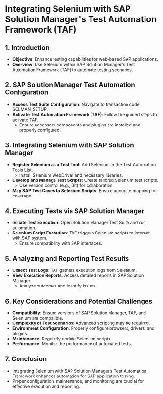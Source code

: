 
# Integrating Selenium with SAP Solution Manager's Test Automation Framework (TAF)

## 1. Introduction
- **Objective**: Enhance testing capabilities for web-based SAP applications.
- **Overview**: Use Selenium within SAP Solution Manager's Test Automation Framework (TAF) to automate testing scenarios.

## 2. SAP Solution Manager Test Automation Configuration

- **Access Test Suite Configuration**: Navigate to transaction code SOLMAN_SETUP.
- **Activate Test Automation Framework (TAF)**: Follow the guided steps to activate TAF.
  - Ensure necessary components and plugins are installed and properly configured.

## 3. Integrating Selenium with SAP Solution Manager

- **Register Selenium as a Test Tool**: Add Selenium in the Test Automation Tools List.
  - Install Selenium WebDriver and necessary libraries.
- **Develop and Manage Test Scripts**: Create tailored Selenium test scripts.
  - Use version control (e.g., Git) for collaboration.
- **Map SAP Test Cases to Selenium Scripts**: Ensure accurate mapping for coverage.

## 4. Executing Tests via SAP Solution Manager

- **Initiate Test Execution**: Open Solution Manager Test Suite and run automation.
- **Selenium Script Execution**: TAF triggers Selenium scripts to interact with SAP system.
  - Ensure compatibility with SAP interfaces.

## 5. Analyzing and Reporting Test Results

- **Collect Test Logs**: TAF gathers execution logs from Selenium.
- **View Execution Reports**: Access detailed reports in SAP Solution Manager.
  - Analyze outcomes and identify issues.

## 6. Key Considerations and Potential Challenges

- **Compatibility**: Ensure versions of SAP Solution Manager, TAF, and Selenium are compatible.
- **Complexity of Test Scenarios**: Advanced scripting may be required.
- **Environment Configuration**: Properly configure browsers, drivers, and plugins.
- **Maintenance**: Regularly update Selenium scripts.
- **Performance**: Monitor the performance of automated tests.

## 7. Conclusion

- Integrating Selenium with SAP Solution Manager’s Test Automation Framework enhances automation for SAP application testing.
- Proper configuration, maintenance, and monitoring are crucial for effective execution and reporting.
